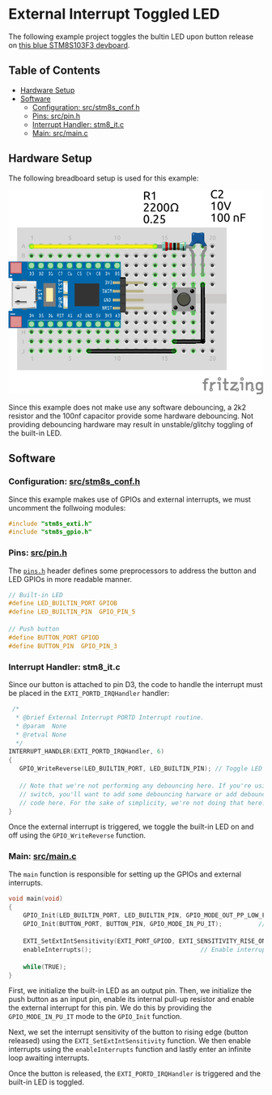 # External Interrupt Toggled LED <!-- omit in toc -->

The following example project toggles the bultin LED upon button release on [this blue STM8S103F3 devboard](https://www.aliexpress.com/item/1005004514078858.html?spm=a2g0o.productlist.main.7.5b6f20c9INeEUu&algo_pvid=e4ea4e0a-c28e-4b91-895d-2a02f8af5d90&algo_exp_id=e4ea4e0a-c28e-4b91-895d-2a02f8af5d90-3&pdp_ext_f=%7B%22sku_id%22%3A%2212000029432042609%22%7D&pdp_npi=2%40dis%21EUR%211.31%211.31%21%21%21%21%21%40211bf3f116631655842315357d071d%2112000029432042609%21sea&curPageLogUid=TCv6XDktNh7d).

## Table of Contents <!-- omit in toc -->

- [Hardware Setup](#hardware-setup)
- [Software](#software)
	- [Configuration: src/stm8s_conf.h](#configuration-srcstm8s_confh)
	- [Pins: src/pin.h](#pins-srcpinh)
	- [Interrupt Handler: stm8_it.c](#interrupt-handler-stm8_itc)
	- [Main: src/main.c](#main-srcmainc)

## Hardware Setup

The following breadboard setup is used for this example:

![setup](docs/setup.png)

Since this example does not make use any software debouncing, a 2k2 resistor and the 100nf capacitor provide some hardware debouncing.
Not providing debouncing hardware may result in unstable/glitchy toggling of the built-in LED.

## Software

### Configuration: [src/stm8s_conf.h](src/stm8s_conf.h)

Since this example makes use of GPIOs and external interrupts, we must uncomment the follwoing modules:

```c
#include "stm8s_exti.h"
#include "stm8s_gpio.h"
```

### Pins: [src/pin.h](include/pins.h)

The [`pins.h`](include/pins.h) header defines some preprocessors to address the button and LED GPIOs in more readable manner.

```c
// Built-in LED
#define LED_BUILTIN_PORT GPIOB
#define LED_BUILTIN_PIN  GPIO_PIN_5

// Push button
#define BUTTON_PORT GPIOD
#define BUTTON_PIN  GPIO_PIN_3
```

### Interrupt Handler: stm8_it.c

Since our button is attached to pin D3, the code to handle the interrupt must be placed in the `EXTI_PORTD_IRQHandler` handler:

```c
 /*
  * @brief External Interrupt PORTD Interrupt routine.
  * @param  None
  * @retval None
  */
INTERRUPT_HANDLER(EXTI_PORTD_IRQHandler, 6)
{
   GPIO_WriteReverse(LED_BUILTIN_PORT, LED_BUILTIN_PIN); // Toggle LED
   
   // Note that we're not performing any debouncing here. If you're using a
   // switch, you'll want to add some debouncing harware or add debouncing
   // code here. For the sake of simplicity, we're not doing that here.
}
```

Once the external interrupt is triggered, we toggle the built-in LED on and off using the `GPIO_WriteReverse` function.

### Main: [src/main.c](src/main.c)

The `main` function is responsible for setting up the GPIOs and external interrupts.

```c
void main(void)
{
	GPIO_Init(LED_BUILTIN_PORT, LED_BUILTIN_PIN, GPIO_MODE_OUT_PP_LOW_FAST); // Built-in LED
	GPIO_Init(BUTTON_PORT, BUTTON_PIN, GPIO_MODE_IN_PU_IT);			 // Push button, Pull-up, Interrupt enabled

	EXTI_SetExtIntSensitivity(EXTI_PORT_GPIOD, EXTI_SENSITIVITY_RISE_ONLY);	 // Set interrupt sensitivity of PORTD to rising edge (button released)
	enableInterrupts(); 							 // Enable interrupts

	while(TRUE);
}
```

First, we initialize the built-in LED as an output pin. Then, we initialize the push
button as an input pin, enable its internal pull-up resistor and enable the external interrupt for this pin.
We do this by providing the `GPIO_MODE_IN_PU_IT` mode to the `GPIO_Init` function.

Next, we set the interrupt sensitivity of the button to rising edge (button released) using the `EXTI_SetExtIntSensitivity` function.
We then enable interrupts using the `enableInterrupts` function and lastly enter an infinite loop awaiting interrupts.

Once the button is released, the `EXTI_PORTD_IRQHandler` is triggered and the built-in LED is toggled.
